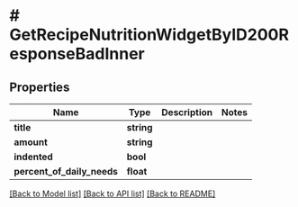 # # GetRecipeNutritionWidgetByID200ResponseBadInner

## Properties

Name | Type | Description | Notes
------------ | ------------- | ------------- | -------------
**title** | **string** |  |
**amount** | **string** |  |
**indented** | **bool** |  |
**percent_of_daily_needs** | **float** |  |

[[Back to Model list]](../../README.md#models) [[Back to API list]](../../README.md#endpoints) [[Back to README]](../../README.md)
